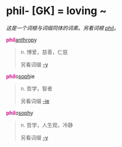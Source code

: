 # phil- [GK] = loving ~

*这是一个词根与词缀同体的词素。另看词根 [_phil_](_phil_.md)。*

<b style="color: #C71585;">phil</b>[anthrop](_anthrop_.md)y
> n. 博爱，慈善，仁慈
>
> 另看词缀 [-y](-y.2.md)

<b style="color: #C71585;">phil</b>o[soph](_soph_.md)ie
> n. 哲学，智者
>
> 另看词缀 [-ie](-ie.md)

<b style="color: #C71585;">phil</b>o[soph](_soph_.md)y
> n. 哲学，人生观，冷静
>
> 另看词缀 [-y](-y.2.md)